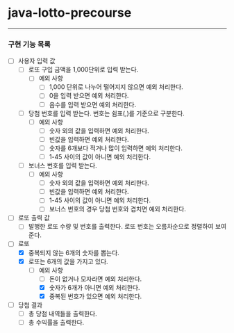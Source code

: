 # java-lotto-precourse

---
### 구현 기능 목록
- [ ] 사용자 입력 값
    - [ ] 로또 구입 금액을 1,000단위로 입력 받는다.
        - [ ] 예외 사항
            - [ ] 1,000 단위로 나누어 떨어지지 않으면 예외 처리한다.
            - [ ] 0을 입력 받으면 예외 처리한다.
            - [ ] 음수를 입력 받으면 예외 처리한다.
    - [ ] 당첨 번호를 입력 받는다. 번호는 쉼표(,)를 기준으로 구분한다.
        - [ ] 예외 사항
            - [ ] 숫자 외의 값을 입력하면 예외 처리한다.
            - [ ] 빈값을 입력하면 예외 처리한다.
            - [ ] 숫자를 6개보다 적거나 많이 입력하면 예외 처리한다.
            - [ ] 1-45 사이의 값이 아니면 예외 처리한다.
    - [ ] 보너스 번호를 입력 받는다.
        - [ ] 예외 사항
            - [ ] 숫자 외의 값을 입력하면 예외 처리한다.
            - [ ] 빈값을 입력하면 예외 처리한다.
            - [ ] 1-45 사이의 값이 아니면 예외 처리한다.
            - [ ] 보너스 번호의 경우 당첨 번호와 겹치면 예외 처리한다.
- [ ] 로또 출력 값
    - [ ] 발행한 로또 수량 및 번호를 출력한다. 로또 번호는 오름차순으로 정렬하여 보여준다.
- [ ] 로또
    - [x] 중복되지 않는 6개의 숫자를 뽑는다.
    - [x] 로또는 6개의 값을 가지고 있다.
        - [ ] 예외 사항
            - [ ] 돈이 없거나 모자라면 예외 처리한다.
            - [x] 숫자가 6개가 아니면 예외 처리한다.
            - [x] 중복된 번호가 있으면 예외 처리한다.
- [ ] 당첨 결과
    - [ ] 총 당첨 내역들을 출력한다.
    - [ ] 총 수익률을 출력한다.
